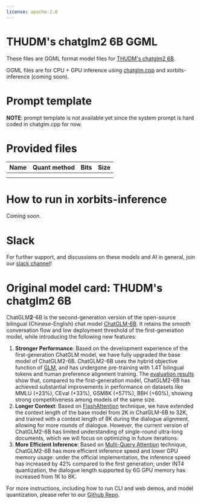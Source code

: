 ```yaml
---
license: apache-2.0
---
```


# THUDM's chatglm2 6B GGML

These files are GGML format model files for [THUDM's chatglm2 6B](https://huggingface.co/THUDM/chatglm2-6b).

GGML files are for CPU + GPU inference using [chatglm.cpp](https://github.com/li-plus/chatglm.cpp) and xorbits-inference (coming soon).

# Prompt template
**NOTE**: prompt template is not available yet since the system prompt is hard coded in chatglm.cpp for now.

# Provided files

| Name | Quant method | Bits | Size |
|------|--------------|------|------|
|      |              |      |      |
|      |              |      |      |

# How to run in xorbits-inference
Coming soon.

# Slack
For further support, and discussions on these models and AI in general, join our [slack channel](https://join.slack.com/t/xorbitsio/shared_invite/zt-1o3z9ucdh-RbfhbPVpx7prOVdM1CAuxg)!

# Original model card: THUDM's chatglm2 6B
ChatGLM**2**-6B is the second-generation version of the open-source bilingual (Chinese-English) chat model [ChatGLM-6B](https://github.com/THUDM/ChatGLM-6B). It retains the smooth conversation flow and low deployment threshold of the first-generation model, while introducing the following new features:

1. **Stronger Performance**: Based on the development experience of the first-generation ChatGLM model, we have fully upgraded the base model of ChatGLM2-6B. ChatGLM2-6B uses the hybrid objective function of [GLM](https://github.com/THUDM/GLM), and has undergone pre-training with 1.4T bilingual tokens and human preference alignment training. The [evaluation results](README.md#evaluation-results) show that, compared to the first-generation model, ChatGLM2-6B has achieved substantial improvements in performance on datasets like MMLU (+23%), CEval (+33%), GSM8K (+571%), BBH (+60%), showing strong competitiveness among models of the same size.
2. **Longer Context**: Based on [FlashAttention](https://github.com/HazyResearch/flash-attention) technique, we have extended the context length of the base model from 2K in ChatGLM-6B to 32K, and trained with a context length of 8K during the dialogue alignment, allowing for more rounds of dialogue. However, the current version of ChatGLM2-6B has limited understanding of single-round ultra-long documents, which we will focus on optimizing in future iterations.
3. **More Efficient Inference**: Based on [Multi-Query Attention](http://arxiv.org/abs/1911.02150) technique, ChatGLM2-6B has more efficient inference speed and lower GPU memory usage: under the official  implementation, the inference speed has increased by 42% compared to the first generation; under INT4 quantization, the dialogue length supported by 6G GPU memory has increased from 1K to 8K.

For more instructions, including how to run CLI and web demos, and model quantization, please refer to our [Github Repo](https://github.com/THUDM/ChatGLM2-6B).
